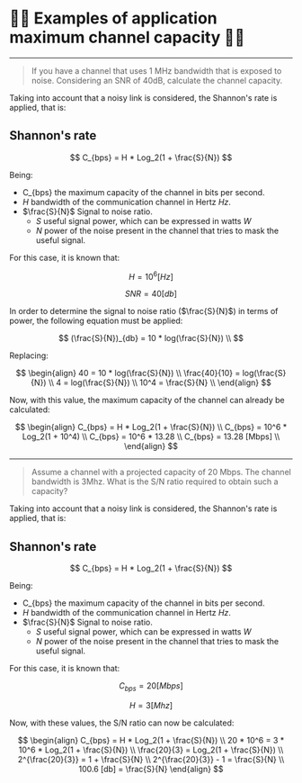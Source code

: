 # 🧑‍💻 Examples of application maximum channel capacity 🧑‍💻

---

> If you have a channel that uses 1 MHz bandwidth that is exposed to noise. Considering an SNR of 40dB, calculate the channel capacity.

Taking into account that a noisy link is considered, the Shannon's rate is applied, that is:

## Shannon's rate

$$
C_{bps} = H * Log_2(1 + \frac{S}{N})
$$

Being:
- C_{bps} the maximum capacity of the channel in bits per second.
- *H* bandwidth of the communication channel in Hertz *Hz*.
- $\frac{S}{N}$ Signal to noise ratio.
  - *S* useful signal power, which can be expressed in watts *W*
  - *N* power of the noise present in the channel that tries to mask the useful signal.

For this case, it is known that:

$$
H = 10^6 [Hz]
$$

$$
SNR = 40 [db]
$$

In order to determine the signal to noise ratio ($\frac{S}{N}$) in terms of power, the following equation must be applied:

$$
(\frac{S}{N})_{db} = 10 * log(\frac{S}{N}) \\
$$

Replacing: 

$$
\begin{align} 
40 = 10 * log(\frac{S}{N}) \\
\frac{40}{10} = log(\frac{S}{N}) \\
4 = log(\frac{S}{N}) \\
10^4 = \frac{S}{N} \\
\end{align}
$$

Now, with this value, the maximum capacity of the channel can already be calculated:

$$
\begin{align} 
C_{bps} = H * Log_2(1 + \frac{S}{N}) \\
C_{bps} = 10^6 * Log_2(1 + 10^4) \\
C_{bps} = 10^6 * 13.28 \\
C_{bps} = 13.28 [Mbps] \\
\end{align}
$$

---

> Assume a channel with a projected capacity of 20 Mbps. The channel bandwidth is 3Mhz. What is the S/N ratio required to obtain such a capacity?

Taking into account that a noisy link is considered, the Shannon's rate is applied, that is:

## Shannon's rate

$$
C_{bps} = H * Log_2(1 + \frac{S}{N})
$$

Being:
- C_{bps} the maximum capacity of the channel in bits per second.
- *H* bandwidth of the communication channel in Hertz *Hz*.
- $\frac{S}{N}$ Signal to noise ratio.
  - *S* useful signal power, which can be expressed in watts *W*
  - *N* power of the noise present in the channel that tries to mask the useful signal.

For this case, it is known that:

$$
C_{bps} = 20 [Mbps]
$$

$$
H = 3 [Mhz]
$$

Now, with these values, the S/N ratio can now be calculated:

$$
\begin{align} 
C_{bps} = H * Log_2(1 + \frac{S}{N}) \\
20 * 10^6 = 3 * 10^6 * Log_2(1 + \frac{S}{N}) \\
\frac{20}{3} = Log_2(1 + \frac{S}{N}) \\
2^{\frac{20}{3}} = 1 + \frac{S}{N} \\
2^{\frac{20}{3}} - 1 = \frac{S}{N} \\
100.6 [db] = \frac{S}{N}
\end{align} 
$$